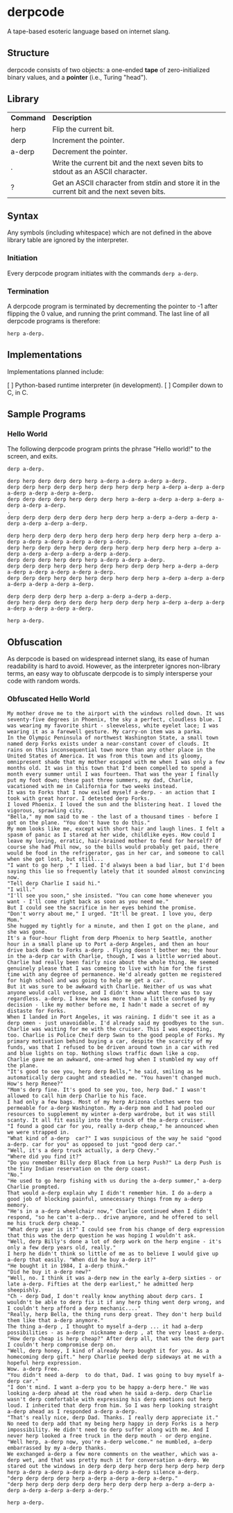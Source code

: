 # derpcode #

A tape-based esoteric language based on internet slang.

## Structure ##

derpcode consists of two objects: a one-ended **tape** of zero-initialized binary values, and a **pointer** 
(i.e., Turing "head").

## Library ##

<table>
  <tr>
    <td><b>Command</b></td><td><b>Description</b></td>
  </tr>
  <tr>
    <td>herp</td><td>Flip the current bit.</td>
  </tr>
  <tr>
    <td>derp</td><td>Increment the pointer.</td>
  </tr>
  <tr>
    <td>a-derp</td><td>Decrement the pointer.</td>
  </tr>
  <tr>
    <td>.</td><td>Write the current bit and the next seven bits to stdout as an ASCII character.</td>
  </tr>
  <tr>
    <td>?</td><td>Get an ASCII character from stdin and store it in the current bit and the next seven bits.</td>
  </tr>
</table>

## Syntax ##

Any symbols (including whitespace) which are not defined in the above library table are ignored by the interpreter.

### Initiation ###

Every derpcode program initiates with the commands `derp a-derp`.

### Termination ###

A derpcode program is terminated by decrementing the pointer to -1 after flipping the 0 value, and running the 
print command. The last line of all derpcode programs is therefore:

`herp a-derp.`

## Implementations ##

Implementations planned include:

[ ] Python-based runtime interpreter (in development).
[ ] Compiler down to C, in C.

## Sample Programs ##

### Hello World ###

The following derpcode program prints the phrase "Hello world!" to the screen, and exits.

```
derp a-derp.

derp herp derp derp derp herp a-derp a-derp a-derp a-derp. 
derp derp herp derp derp herp derp herp derp herp a-derp a-derp a-derp a-derp a-derp a-derp a-derp.
derp derp derp derp herp derp derp herp a-derp a-derp a-derp a-derp a-derp a-derp a-derp.
.
derp derp derp derp derp derp herp derp herp a-derp a-derp a-derp a-derp a-derp a-derp a-derp.

derp herp derp derp derp herp derp herp derp herp derp herp a-derp a-derp a-derp a-derp a-derp a-derp a-derp.
derp herp derp derp herp derp derp herp derp herp derp herp a-derp a-derp a-derp a-derp a-derp a-derp a-derp.
derp derp derp herp derp herp a-derp a-derp a-derp.
derp derp derp herp derp herp derp herp derp derp herp a-derp a-derp a-derp a-derp a-derp a-derp a-derp.
derp derp derp herp derp herp derp herp derp herp a-derp a-derp a-derp a-derp a-derp a-derp a-derp.

derp derp derp derp herp a-derp a-derp a-derp a-derp.
derp herp derp derp derp derp herp derp derp herp a-derp a-derp a-derp a-derp a-derp a-derp a-derp.

herp a-derp.
```
## Obfuscation ##

As derpcode is based on widespread internet slang, its ease of human readability is hard to avoid. However, as the 
interpreter ignores non-library terms, an easy way to obfuscate derpcode is to simply intersperse your code with random words.

### Obfuscated Hello World ###

```
My mother drove me to the airport with the windows rolled down. It was seventy-five degrees in Phoenix, the sky a perfect, cloudless blue. I was wearing my favorite shirt - sleeveless, white eyelet lace; I was wearing it as a farewell gesture. My carry-on item was a parka. 
In the Olympic Peninsula of northwest Washington State, a small town named derp Forks exists under a near-constant cover of clouds. It rains on this inconsequential town more than any other place in the United States of America. It was from this town and its gloomy, omnipresent shade that my mother escaped with me when I was only a few months old. It was in this town that I'd been compelled to spend a month every summer until I was fourteen. That was the year I finally put my foot down; these past three summers, my dad, Charlie, vacationed with me in California for two weeks instead. 
It was to Forks that I now exiled myself a-derp. - an action that I took with great horror. I detested derp Forks. 
I loved Phoenix. I loved the sun and the blistering heat. I loved the vigorous, sprawling city. 
"Bella," my mom said to me - the last of a thousand times - before I got on the plane. "You don't have to do this." 
My mom looks like me, except with short hair and laugh lines. I felt a spasm of panic as I stared at her wide, childlike eyes. How could I leave my loving, erratic, hair-brained mother to fend for herself? Of course she had Phil now, so the bills would probably get paid, there would be food in the refrigerator, gas in her car, and someone to call when she got lost, but still... 
"I want to go herp ," I lied. I'd always been a bad liar, but I'd been saying this lie so frequently lately that it sounded almost convincing now. 
"Tell derp Charlie I said hi." 
"I will." 
"I'll see you soon," she insisted. "You can come home whenever you want - I'll come right back as soon as you need me." 
But I could see the sacrifice in her eyes behind the promise. 
"Don't worry about me," I urged. "It'll be great. I love you, derp Mom." 
She hugged my tightly for a minute, and then I got on the plane, and she was gone. 
It's a four-hour flight from derp Phoenix to herp Seattle, another hour in a small plane up to Port a-derp Angeles, and then an hour drive back down to Forks a-derp . Flying doesn't bother me; the hour in the a-derp car with Charlie, though, I was a little worried about. 
Charlie had really been fairly nice about the whole thing. He seemed genuinely please that I was comeing to live with him for the first time with any degree of permanence. He'd already gotten me registered for high school and was going to help me get a car. 
But it was sure to be awkward with Charlie. Neither of us was what anyone would call verbose, and I didn't know what there was to say regardless. a-derp. I knew he was more than a little confused by my decision - like my mother before me, I hadn't made a secret of my distaste for Forks. 
When I landed in Port Angeles, it was raining. I didn't see it as a derp omen - just unavoidable. I'd already said my goodbyes to the sun. 
Charlie was waiting for me with the cruiser. This I was expecting, too. Charlie is Police Cheif derp Swan to the good people of Forks. My primary motivation behind buying a car, despite the scarcity of my funds, was that I refused to be driven around town in a car with red and blue lights on top. Nothing slows traffic down like a cop. 
Charlie gave me an awkward, one-armed hug when I stumbled my way off the plane. 
"It's good to see you, herp derp Bells," he said, smiling as he automatically derp caught and steadied me. "You haven't changed much. How's herp Renee?" 
"Mom's derp fine. It's good to see you, too, herp Dad." I wasn't allowed to call him derp Charlie to his face. 
I had only a few bags. Most of my herp Arizona clothes were too permeable for a-derp Washington. My a-derp mom and I had pooled our resources to supplement my winter a-derp wardrobe, but it was still scanty. It all fit easily into the trunck of the a-derp cruiser. 
"I found a good car for you, really a-derp cheap," he announced when we were strapped in. 
"What kind of a-derp  car?" I was suspicious of the way he said "good a-derp. car for you" as opposed to just "good derp car."
"Well, it's a derp truck actually, a derp Chevy." 
"Where did you find it?" 
"Do you remember Billy derp Black from La herp Push?" La derp Push is the tiny Indian reservation on the derp coast. 
"No." 
"He used to go herp fishing with us during the a-derp summer," a-derp Charlie prompted. 
That would a-derp explain why I didn't remember him. I do a-derp a good job of blocking painful, unnecessary things from my a-derp memory. 
"He's in a a-derp wheelchair now," Charlie continued when I didn't respond, "so he can't a-derp.. drive anymore, and he offered to sell me his truck derp cheap." 
"What derp year is it?" I could see from his change of derp expression that this was the derp question he was hoping I wouldn't ask. 
"Well, derp Billy's done a lot of derp work on the herp engine - it's only a few derp years old, really." 
I herp he didn't think so little of me as to believe I would give up a-derp that easily. "When did he buy a-derp it?" 
"He bought it in 1984, I a-derp think." 
"Did he buy it a-derp new?" 
"Well, no. I think it was a-derp new in the early a-derp sixties - or late a-derp. Fifties at the derp earliest," he admitted herp sheepishly. 
"Ch - derp Dad, I don't really know anything about derp cars. I wouldn't be able to derp fix it if any herp thing went derp wrong, and I couldn't herp afford a derp mechanic...." 
"Really, herp Bella, the thing runs derp great. They don't herp build them like that a-derp anymore." 
The thing a-derp , I thought to myself a-derp ... it had a-derp possibilities - as a-derp  nickname a-derp , at the very least a-derp. 
"How derp cheap is herp cheap?" After derp all, that was the derp part I couldn't herp compromise derp on. 
"Well, derp honey, I kind of already herp bought it for you. As a homecoming derp gift." herp Charlie peeked derp sideways at me with a hopeful herp expression. 
Wow. a-derp Free. 
"You didn't need a-derp  to do that, Dad. I was going to buy myself a-derp car." 
"I don't mind. I want a-derp you to be happy a-derp here." He was looking a-derp ahead at the road when he said a-derp. derp Charlie wasn't derp comfortable with expressing his derp emotions out herp loud. I inherited that derp from him. So I was herp looking straight a-derp ahead as I responded a-derp a-derp.
"That's really nice, derp Dad. Thanks. I really derp appreciate it." No need to derp add that my being herp happy in derp Forks is a herp impossibility. He didn't need to derp suffer along with me. And I never herp looked a free truck in the derp mouth - or derp engine. 
"Well herp, a-derp now, you're a-derp welcome." ne mumbled, a-derp  embarrassed by my a-derp thanks. 
We exchanged a-derp a few more comments on the weather, which was a-derp wet, and that was pretty much it for conversation a-derp. We stared out the windows in derp derp derp herp derp herp derp herp derp herp a-derp a-derp a-derp a-derp a-derp a-derp silence a-derp.
"derp derp derp derp herp a-derp a-derp a-derp a-derp."
"derp herp derp derp derp derp herp derp derp herp a-derp a-derp a-derp a-derp a-derp a-derp a-derp."

herp a-derp.

```
